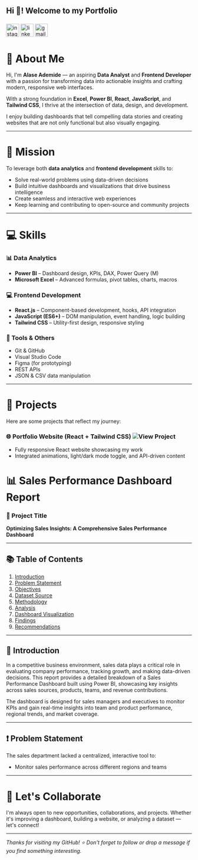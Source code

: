<h2 align="left">Hi 👋! Welcome to my Portfolio</h2>


###

<div align="left">
  <img src="https://img.shields.io/static/v1?message=Instagram&logo=instagram&label=&color=E4405F&logoColor=white&labelColor=&style=for-the-badge" height="35" alt="instagram logo"  />
  <img src="https://img.shields.io/static/v1?message=LinkedIn&logo=linkedin&label=&color=0077B5&logoColor=white&labelColor=&style=for-the-badge" height="35" alt="linkedin logo"  />
  <img src="https://img.shields.io/static/v1?message=Gmail&logo=gmail&label=&color=D14836&logoColor=white&labelColor=&style=for-the-badge" height="35" alt="gmail logo"  />
</div>

###

# 👋 About Me

Hi, I'm **Alase Ademide** — an aspiring **Data Analyst** and **Frontend Developer** with a passion for transforming data into actionable insights and crafting modern, responsive web interfaces.

With a strong foundation in **Excel**, **Power BI**, **React**, **JavaScript**, and **Tailwind CSS**, I thrive at the intersection of data, design, and development.

I enjoy building dashboards that tell compelling data stories and creating websites that are not only functional but also visually engaging.

---

# 🎯 Mission

To leverage both **data analytics** and **frontend development** skills to:

- Solve real-world problems using data-driven decisions  
- Build intuitive dashboards and visualizations that drive business intelligence  
- Create seamless and interactive web experiences  
- Keep learning and contributing to open-source and community projects

---

# 💻 Skills

### 📊 Data Analytics
- **Power BI** – Dashboard design, KPIs, DAX, Power Query (M)
- **Microsoft Excel** – Advanced formulas, pivot tables, charts, macros

### 💻 Frontend Development
- **React.js** – Component-based development, hooks, API integration
- **JavaScript (ES6+)** – DOM manipulation, event handling, logic building
- **Tailwind CSS** – Utility-first design, responsive styling

### 🧰 Tools & Others
- Git & GitHub  
- Visual Studio Code  
- Figma (for prototyping)  
- REST APIs  
- JSON & CSV data manipulation

---

# 🚀 Projects

Here are some projects that reflect my journey:

### 🌐 Portfolio Website (React + Tailwind CSS) ![View Project](https://github.com/hademidey/PortFolio)
- Fully responsive React website showcasing my work
- Integrated animations, light/dark mode toggle, and API-driven content

# 📊 Sales Performance Dashboard Report

### 📌 Project Title
**Optimizing Sales Insights: A Comprehensive Sales Performance Dashboard**

---

## 📚 Table of Contents
1. [Introduction](#introduction)  
2. [Problem Statement](#problem-statement)  
3. [Objectives](#objectives)  
4. [Dataset Source](#dataset-source)  
5. [Methodology](#methodology)  
6. [Analysis](#analysis)  
7. [Dashboard Visualization](#dashboard-visualization)  
8. [Findings](#findings)  
9. [Recommendations](#recommendations)  

---

## 📝 Introduction

In a competitive business environment, sales data plays a critical role in evaluating company performance, tracking growth, and making data-driven decisions. This report provides a detailed breakdown of a Sales Performance Dashboard built using Power BI, showcasing key insights across sales sources, products, teams, and revenue contributions.

The dashboard is designed for sales managers and executives to monitor KPIs and gain real-time insights into team and product performance, regional trends, and market coverage.

---

## ❗ Problem Statement

The sales department lacked a centralized, interactive tool to:

- Monitor sales performance across different regions and teams  


---

# 🤝 Let's Collaborate

I'm always open to new opportunities, collaborations, and projects. Whether it's improving a dashboard, building a website, or analyzing a dataset — let's connect!



---

_Thanks for visiting my GitHub! ⭐️ Don't forget to follow or drop a message if you find something interesting._


<!--
**hademidey/hademidey** is a ✨ _special_ ✨ repository because its `README.md` (this file) appears on your GitHub profile.

Here are some ideas to get you started:

- 🔭 I’m currently working on ...
- 🌱 I’m currently learning ...
- 👯 I’m looking to collaborate on ...
- 🤔 I’m looking for help with ...
- 💬 Ask me about ...
- 📫 How to reach me: ...
- 😄 Pronouns: ...
- ⚡ Fun fact: ...
-->

